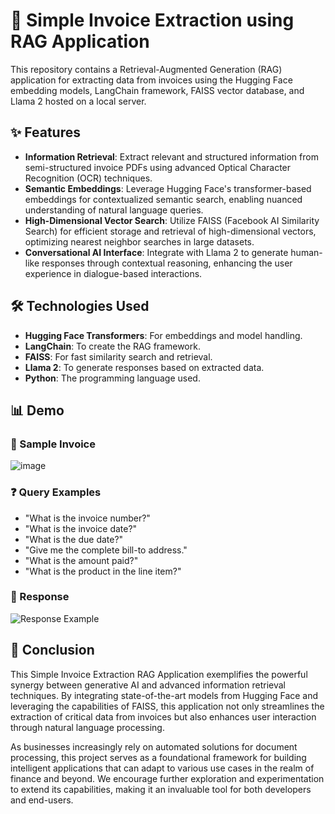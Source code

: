 # 📄 Simple Invoice Extraction using RAG Application

This repository contains a Retrieval-Augmented Generation (RAG) application for extracting data from invoices using the Hugging Face embedding models, LangChain framework, FAISS vector database, and Llama 2 hosted on a local server.

## ✨ Features

- **Information Retrieval**: Extract relevant and structured information from semi-structured invoice PDFs using advanced Optical Character Recognition (OCR) techniques.
- **Semantic Embeddings**: Leverage Hugging Face's transformer-based embeddings for contextualized semantic search, enabling nuanced understanding of natural language queries.
- **High-Dimensional Vector Search**: Utilize FAISS (Facebook AI Similarity Search) for efficient storage and retrieval of high-dimensional vectors, optimizing nearest neighbor searches in large datasets.
- **Conversational AI Interface**: Integrate with Llama 2 to generate human-like responses through contextual reasoning, enhancing the user experience in dialogue-based interactions.

## 🛠 Technologies Used

- **Hugging Face Transformers**: For embeddings and model handling.
- **LangChain**: To create the RAG framework.
- **FAISS**: For fast similarity search and retrieval.
- **Llama 2**: To generate responses based on extracted data.
- **Python**: The programming language used.

## 📊 Demo

### 📜 Sample Invoice

![image](https://github.com/user-attachments/assets/26d9dafc-e838-4aac-9511-a2a2f1941e38)
### ❓ Query Examples

- "What is the invoice number?"
- "What is the invoice date?"
- "What is the due date?"
- "Give me the complete bill-to address."
- "What is the amount paid?"
- "What is the product in the line item?"


### 💬 Response

![Response Example](https://github.com/user-attachments/assets/7b4ad108-c137-4bf7-b879-50b58fe83886)

## 📝 Conclusion

This Simple Invoice Extraction RAG Application exemplifies the powerful synergy between generative AI and advanced information retrieval techniques. By integrating state-of-the-art models from Hugging Face and leveraging the capabilities of FAISS, this application not only streamlines the extraction of critical data from invoices but also enhances user interaction through natural language processing. 

As businesses increasingly rely on automated solutions for document processing, this project serves as a foundational framework for building intelligent applications that can adapt to various use cases in the realm of finance and beyond. We encourage further exploration and experimentation to extend its capabilities, making it an invaluable tool for both developers and end-users.

